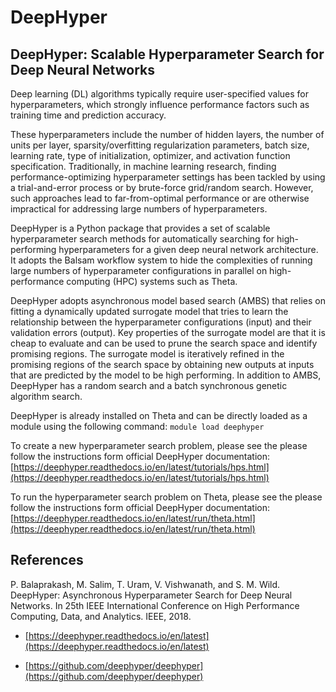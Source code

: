# DeepHyper

## DeepHyper: Scalable Hyperparameter Search for Deep Neural Networks

Deep learning (DL) algorithms typically require user-specified values for hyperparameters, which strongly influence performance factors such as training time and prediction accuracy. 

These hyperparameters include the number of hidden layers, the number of units per layer, sparsity/overfitting regularization parameters, batch size, learning rate, type of initialization, optimizer, and activation function specification. Traditionally, in machine learning research, finding performance-optimizing hyperparameter settings has been tackled by using a trial-and-error process or by brute-force grid/random search.  However, such approaches lead to far-from-optimal performance or are otherwise impractical for addressing large numbers of hyperparameters.

DeepHyper is a Python package that provides a set of scalable hyperparameter search methods for automatically searching for high-performing hyperparameters for a given deep neural network architecture. It adopts the Balsam workflow system to hide the complexities of running large numbers of hyperparameter configurations in parallel on high-performance computing (HPC) systems such as Theta.

DeepHyper adopts asynchronous model based search (AMBS) that relies on fitting a dynamically updated surrogate model that tries to learn the relationship between the hyperparameter configurations (input) and their validation errors (output). Key properties of the surrogate model are that it is cheap to evaluate and can be used to prune the search space and identify promising regions. The surrogate model is iteratively refined in the promising regions of the search space by obtaining new outputs at inputs that are predicted by the model to be high performing.  In addition to AMBS, DeepHyper has a random search and a batch synchronous genetic algorithm search.

DeepHyper is already installed on Theta and can be directly loaded as a module using the following command:
``` module load deephyper ```

To create a new hyperparameter search problem, please see the please follow the instructions form official DeepHyper documentation: [https://deephyper.readthedocs.io/en/latest/tutorials/hps.html](https://deephyper.readthedocs.io/en/latest/tutorials/hps.html)

To run the hyperparameter search problem on Theta, please see the please follow the instructions form official DeepHyper documentation: [https://deephyper.readthedocs.io/en/latest/run/theta.html](https://deephyper.readthedocs.io/en/latest/run/theta.html)

## References

P. Balaprakash, M. Salim, T. Uram, V. Vishwanath, and S. M. Wild. DeepHyper: Asynchronous Hyperparameter Search for Deep Neural Networks. In 25th IEEE International Conference on High Performance Computing, Data, and Analytics. IEEE, 2018.

- [https://deephyper.readthedocs.io/en/latest](https://deephyper.readthedocs.io/en/latest)

- [https://github.com/deephyper/deephyper](https://github.com/deephyper/deephyper)

